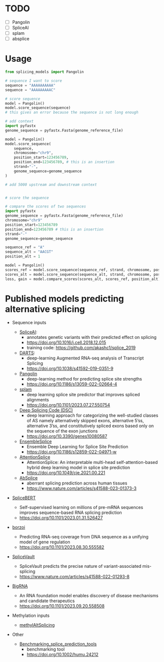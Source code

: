 # TODO
- [ ] Pangolin
- [ ] SpliceAI
- [ ] splam
- [ ] absplice

# Usage
```python
from splicing_models import Pangolin

# sequence I want to score
sequence = "AAAAAAAAAA"
sequence = "AAAAAAAAAC"

# score sequence
model = Pangolin()
model.score_sequence(sequence)
# this gives an error because the sequence is not long enough

# add context
import pyfastx
genome_sequence = pyfastx.Fasta(genome_reference_file)

model = Pangolin()
model.score_sequence(
    sequence, 
    chromosome="chr9", 
    position_start=123456789, 
    position_end=123456789, # this is an insertion 
    strand="-", 
    genome_sequence=genome_sequence
)

# add 5000 upstream and downstream context


# score the sequence

# compare the scores of two sequences
import pyfastx
genome_sequence = pyfastx.Fasta(genome_reference_file)
chromosome="chr9"
position_start=123456789
position_end=123456789 # this is an insertion 
strand="-"
genome_sequence=genome_sequence

sequence_ref = "A"
sequence_alt = "AACGT"
position_alt = 1

model = Pangolin()
scores_ref = model.score_sequence(sequence_ref, strand, chromosome, position_start, position_end, genome_sequence)
scores_alt = model.score_sequence(sequence_alt, strand, chromosome, position_start, position_end, genome_sequence)
loss, gain = model.compare_scores(scores_alt, scores_ref, position_alt)
```


# Published models predicting alternative splicing

- Sequence inputs
  - [SpliceAI](https://github.com/Illumina/SpliceAI):
    - annotates genetic variants with their predicted effect on splicing
    - https://doi.org/10.1016/j.cell.2018.12.015
    - training code: https://github.com/akashc1/splice_2019
  - [DARTS](https://github.com/Xinglab/DARTS):
    - deep-learning Augmented RNA-seq analysis of Transcript Splicing
    - https://doi.org/10.1038/s41592-019-0351-9
  - [Pangolin](https://github.com/tkzeng/Pangolin)
    - deep-learning method for predicting splice site strengths
    - https://doi.org/10.1186/s13059-022-02664-4
  - [splam](https://github.com/Kuanhao-Chao/splam)
    - deep learning splice site predictor that improves spliced alignments
    - https://doi.org/10.1101/2023.07.27.550754
  - [Deep Splicing Code (DSC)](https://github.com/louadi/DSC)
    - deep learning approach for categorizing the well-studied classes of AS namely alternatively skipped exons, alternative 5’ss, alternative 3’ss, and constitutively spliced exons based only on the sequence of the exon junctions
    - https://doi.org/10.3390/genes10080587
  - [EnsembleSplice](https://github.com/OluwadareLab/EnsembleSplice)
    - Ensemble Deep Learning for Splice Site Prediction
    - https://doi.org/10.1186/s12859-022-04971-w
  - [AttentionSplice](https://github.com/EvilBoom/Attention_Splice)
    - AttentionSplice: An interpretable multi-head self-attention-based hybrid deep learning model in splice site prediction
    - https://doi.org/10.1049/cje.2021.00.221
  - [AbSplice](https://github.com/gagneurlab/absplice)
    - aberrant splicing prediction across human tissues
    - https://www.nature.com/articles/s41588-023-01373-3
- [SpliceBERT](https://github.com/biomed-AI/SpliceBERT)
  - Self-supervised learning on millions of pre-mRNA sequences improves sequence-based RNA splicing prediction
  - https://doi.org/10.1101/2023.01.31.526427
- [borzoi](https://github.com/calico/borzoi)
  - Predicting RNA-seq coverage from DNA sequence as a unifying model of gene regulation
  - https://doi.org/10.1101/2023.08.30.555582
- [SpliceVault](https://github.com/kidsneuro-lab/SpliceVault)
  - SpliceVault predicts the precise nature of variant-associated mis-splicing
  - https://www.nature.com/articles/s41588-022-01293-8
- [BigRNA]()
  - An RNA foundation model enables discovery of disease mechanisms and candidate therapeutics
  - https://doi.org/10.1101/2023.09.20.558508

- Methylation inputs
  - [methylAltSplicing](https://github.com/BauerLab/methylAltSplicing)


- Other
  - [Benchmarking_splice_prediction_tools](https://github.com/cmbi/Benchmarking_splice_prediction_tools)
    - benchmarking tool
    - https://doi.org/10.1002/humu.24212
